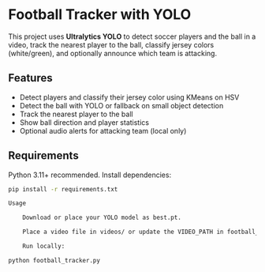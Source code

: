 # Football Tracker with YOLO

This project uses **Ultralytics YOLO** to detect soccer players and the ball in a video, track the nearest player to the ball, classify jersey colors (white/green), and optionally announce which team is attacking.

## Features
- Detect players and classify their jersey color using KMeans on HSV
- Detect the ball with YOLO or fallback on small object detection
- Track the nearest player to the ball
- Show ball direction and player statistics
- Optional audio alerts for attacking team (local only)

## Requirements

Python 3.11+ recommended. Install dependencies:

```bash
pip install -r requirements.txt

Usage

    Download or place your YOLO model as best.pt.

    Place a video file in videos/ or update the VIDEO_PATH in football_tracker.py.

    Run locally:

python football_tracker.py